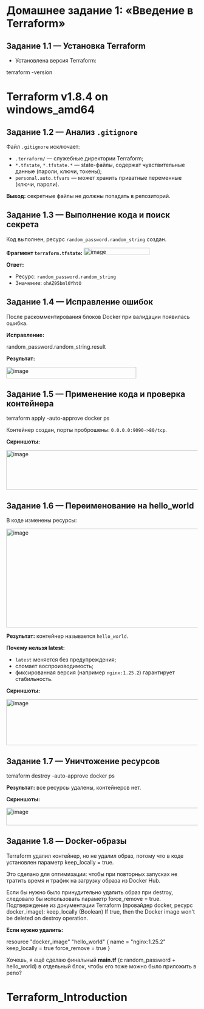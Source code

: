 # Домашнее задание 1: «Введение в Terraform»

## Задание 1.1 — Установка Terraform

* Установлена версия Terraform:

terraform -version
# Terraform v1.8.4 on windows_amd64

## Задание 1.2 — Анализ `.gitignore`

Файл `.gitignore` исключает:

* `.terraform/` — служебные директории Terraform;
* `*.tfstate`, `*.tfstate.*` — state-файлы, содержат чувствительные данные (пароли, ключи, токены);
* `personal.auto.tfvars` — может хранить приватные переменные (ключи, пароли).

**Вывод:** секретные файлы не должны попадать в репозиторий.

## Задание 1.3 — Выполнение кода и поиск секрета

Код выполнен, ресурс `random_password.random_string` создан.

**Фрагмент `terraform.tfstate`:**
<img width="173" height="19" alt="image" src="https://github.com/user-attachments/assets/ca146689-4360-4dbe-b0a9-253635c6a382" />

**Ответ:**

* Ресурс: `random_password.random_string`
* Значение: `ohAZ95bml0YhtO`

## Задание 1.4 — Исправление ошибок

После раскомментирования блоков Docker при валидации появилась ошибка.

**Исправление:**

random_password.random_string.result


**Результат:**

<img width="342" height="30" alt="image" src="https://github.com/user-attachments/assets/9104cc50-0bcf-4064-ace9-ca1b76457380" />


## Задание 1.5 — Применение кода и проверка контейнера

terraform apply -auto-approve
docker ps

Контейнер создан, порты проброшены: `0.0.0.0:9090->80/tcp`.

**Скриншоты:**

<img width="766" height="104" alt="image" src="https://github.com/user-attachments/assets/1002409a-1d75-4cfe-9e23-46898ab12abc" />


## Задание 1.6 — Переименование на hello\_world

В коде изменены ресурсы:

<img width="572" height="260" alt="image" src="https://github.com/user-attachments/assets/61eb86bd-1e23-4f54-9e74-89c46822fc8c" />


**Результат:** контейнер называется `hello_world`.

**Почему нельзя latest:**

* `latest` меняется без предупреждения;
* сломает воспроизводимость;
* фиксированная версия (например `nginx:1.25.2`) гарантирует стабильность.

**Скриншоты:**

<img width="1502" height="121" alt="image" src="https://github.com/user-attachments/assets/45d99f21-44ac-4825-bb91-baecf8301031" />


## Задание 1.7 — Уничтожение ресурсов

terraform destroy -auto-approve
docker ps

**Результат:** все ресурсы удалены, контейнеров нет.

**Скриншоты:**

<img width="618" height="46" alt="image" src="https://github.com/user-attachments/assets/7d897e2a-2a7e-42a6-8081-2dc8ab30b3bb" />


## Задание 1.8 — Docker-образы

Terraform удалил контейнер, но не удалил образ, потому что в коде установлен параметр keep_locally = true.

Это сделано для оптимизации: чтобы при повторных запусках не тратить время и трафик на загрузку образа из Docker Hub.

Если бы нужно было принудительно удалить образ при destroy, следовало бы использовать параметр force_remove = true.
Подтверждение из документации Terraform (провайдер docker, ресурс docker_image):
keep_locally (Boolean) If true, then the Docker image won't be deleted on destroy operation.

**Если нужно удалить:**

resource "docker_image" "hello_world" {
  name         = "nginx:1.25.2"
  keep_locally = true
  force_remove = true
}





Хочешь, я ещё сделаю финальный **main.tf** (с random\_password + hello\_world) в отдельный блок, чтобы его тоже можно было приложить в репо?
# Terraform_Introduction
